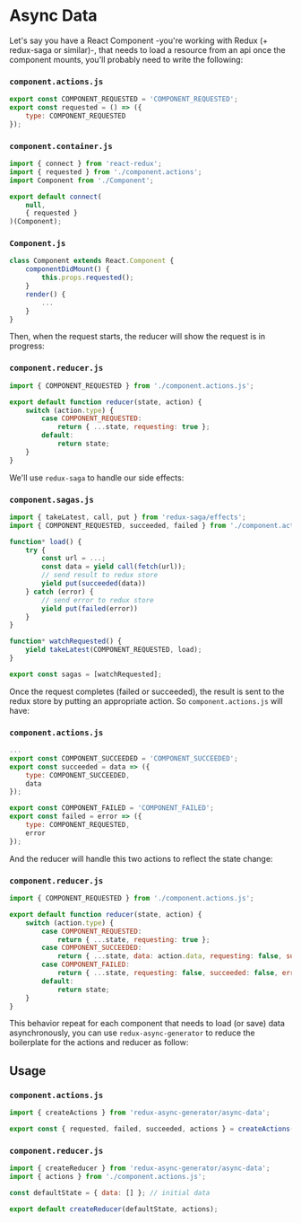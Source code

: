 # Async Data

Let's say you have a React Component -you're working with Redux (+ redux-saga or similar)-, that needs to load a resource from an api once the component mounts, you'll probably need to write the following:

### `component.actions.js`

```javascript
export const COMPONENT_REQUESTED = 'COMPONENT_REQUESTED';
export const requested = () => ({
    type: COMPONENT_REQUESTED
});
```

### `component.container.js`

```javascript
import { connect } from 'react-redux';
import { requested } from './component.actions';
import Component from './Component';

export default connect(
    null,
    { requested }
)(Component);
```

### `Component.js`

```javascript
class Component extends React.Component {
    componentDidMount() {
        this.props.requested();
    }
    render() {
        ...
    }
}
```

Then, when the request starts, the reducer will show the request is in progress:

### `component.reducer.js`

```javascript
import { COMPONENT_REQUESTED } from './component.actions.js';

export default function reducer(state, action) {
    switch (action.type) {
        case COMPONENT_REQUESTED:
            return { ...state, requesting: true };
        default:
            return state;
    }
}
```

We'll use `redux-saga` to handle our side effects:

### `component.sagas.js`

```javascript
import { takeLatest, call, put } from 'redux-saga/effects';
import { COMPONENT_REQUESTED, succeeded, failed } from './component.actions.js';

function* load() {
    try {
        const url = ...;
        const data = yield call(fetch(url));
        // send result to redux store
        yield put(succeeded(data))
    } catch (error) {
        // send error to redux store
        yield put(failed(error))
    }
}

function* watchRequested() {
    yield takeLatest(COMPONENT_REQUESTED, load);
}

export const sagas = [watchRequested];
```

Once the request completes (failed or succeeded), the result is sent to the redux store by putting an appropriate action. So `component.actions.js` will have:

### `component.actions.js`

```javascript
...
export const COMPONENT_SUCCEEDED = 'COMPONENT_SUCCEEDED';
export const succeeded = data => ({
    type: COMPONENT_SUCCEEDED,
    data
});

export const COMPONENT_FAILED = 'COMPONENT_FAILED';
export const failed = error => ({
    type: COMPONENT_REQUESTED,
    error
});
```

And the reducer will handle this two actions to reflect the state change:

### `component.reducer.js`

```javascript
import { COMPONENT_REQUESTED } from './component.actions.js';

export default function reducer(state, action) {
    switch (action.type) {
        case COMPONENT_REQUESTED:
            return { ...state, requesting: true };
        case COMPONENT_SUCCEEDED:
            return { ...state, data: action.data, requesting: false, succeeded: true, error: null };
        case COMPONENT_FAILED:
            return { ...state, requesting: false, succeeded: false, error: action.error };
        default:
            return state;
    }
}
```

This behavior repeat for each component that needs to load (or save) data asynchronously, you can use `redux-async-generator` to reduce the boilerplate for the actions and reducer as follow:

## Usage

### `component.actions.js`

```javascript
import { createActions } from 'redux-async-generator/async-data';

export const { requested, failed, succeeded, actions } = createActions('COMPONENT');
```

### `component.reducer.js`

```javascript
import { createReducer } from 'redux-async-generator/async-data';
import { actions } from './component.actions.js';

const defaultState = { data: [] }; // initial data

export default createReducer(defaultState, actions);
```
